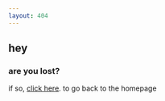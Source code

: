 ```yaml
---
layout: 404
---
```


## hey

### are you lost?

if so, [click here](http://jased.xyz). to go back to the homepage